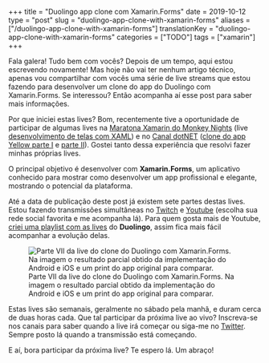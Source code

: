 +++
title = "Duolingo app clone com Xamarin.Forms"
date = 2019-10-12
type = "post"
slug = "duolingo-app-clone-with-xamarin-forms"
aliases = ["/duolingo-app-clone-with-xamarin-forms"]
translationKey = "duolingo-app-clone-with-xamarin-forms"
categories = ["TODO"]
tags = ["xamarin"]
+++

Fala galera! Tudo bem com vocês?
Depois de um tempo, aqui estou escrevendo novamente! Mas hoje não vai ter nenhum artigo técnico, apenas vou compartilhar com vocês uma série de live streams que estou fazendo para desenvolver um clone do app do Duolingo com Xamarin.Forms. Se interessou? Então acompanha aí esse post para saber mais informações.

Por que iniciei estas lives? Bom, recentemente tive a oportunidade de participar de algumas lives na [Maratona Xamarin do Monkey Nights][maratona-xamarin] (live [desenvolvimento de telas com XAML][live-dev-telas]) e no [Canal dotNET][canal-dotnet] ([clone do app Yellow parte I][live-clone-I] e [parte II][live-clone-II]). Gostei tanto dessa experiência que resolvi fazer minhas próprias lives.

O principal objetivo é desenvolver com **Xamarin.Forms**, um aplicativo conhecido para mostrar como desenvolver um app profissional e elegante, mostrando o potencial da plataforma.

Até a data de publicação deste post já existem sete partes destas lives. Estou fazendo transmissões simultâneas no [Twitch][twitch] e [Youtube][youtube] (escolha sua rede social favorita e me acompanha lá). Para quem gosta mais de Youtube, [criei uma playlist com as lives][playlist] do **Duolingo**, assim fica mais fácil acompanhar a evolução delas.

<figure>
	<img src="/img/live_do_duolingo_com_xamarin_forms-1024x594.png" alt="Parte VII da live do clone do Duolingo com Xamarin.Forms. Na imagem o resultado parcial obtido da implementação do Android e iOS e um print do app original para comparar."> 
	<figcaption>Parte VII da live do clone do Duolingo com Xamarin.Forms. Na imagem o resultado parcial obtido da implementação do Android e iOS e um print do app original para comparar.</figcaption>
</figure>

Estas lives são semanais, geralmente no sábado pela manhã, e duram cerca de duas horas cada. Que tal participar da próxima live ao vivo? Inscreva-se nos canais para saber quando a live irá começar ou siga-me no [Twitter][twitter]. Sempre posto lá quando a transmissão está começando.

E aí, bora participar da próxima live? Te espero lá. Um abraço!

[maratona-xamarin]: https://www.youtube.com/channel/UCFaQBRaoHrAxcGoeY8E5jvQ
[live-dev-telas]:   https://youtu.be/fEgpcreVcyk
[canal-dotnet]:     https://www.youtube.com/channel/UCIahKJr2Q50Sprk5ztPGnVg
[live-clone-I]:     https://youtu.be/x_sNPEwS3kA
[live-clone-II]:    https://youtu.be/k3oediCzZvs
[twitch]:           https://www.twitch.tv/ionixjunior
[youtube]:          https://www.youtube.com/ionixjunior
[playlist]:         https://www.youtube.com/playlist?list=PL6M6J_6V_um9tuXHl-Tq-T1qmiuxu3AM9
[twitter]:          https://twitter.com/ionixjunior